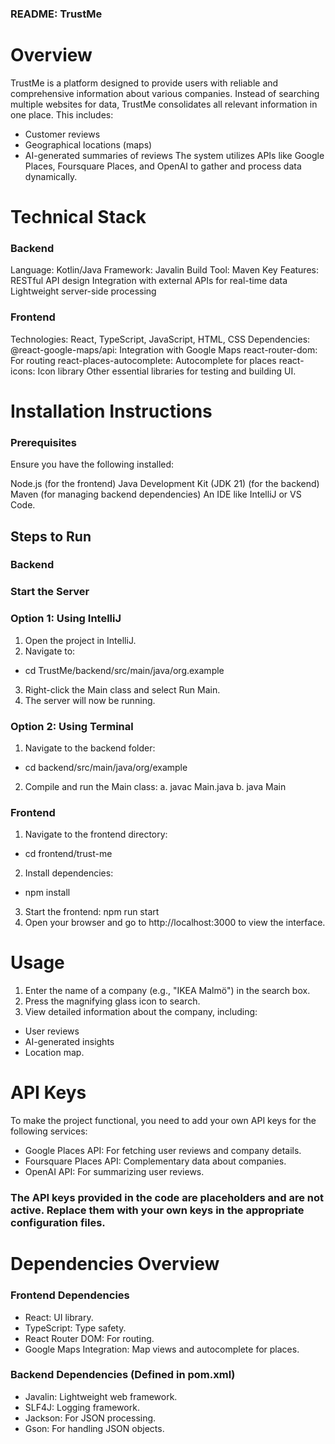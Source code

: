 ### README: TrustMe

# Overview
TrustMe is a platform designed to provide users with reliable and comprehensive information about various companies. Instead of searching multiple websites for data, TrustMe consolidates all relevant information in one place. This includes:

- Customer reviews
- Geographical locations (maps)
- AI-generated summaries of reviews
The system utilizes APIs like Google Places, Foursquare Places, and OpenAI to gather and process data dynamically.

# Technical Stack
### Backend
Language: Kotlin/Java
Framework: Javalin
Build Tool: Maven
Key Features:
RESTful API design
Integration with external APIs for real-time data
Lightweight server-side processing

### Frontend
Technologies: React, TypeScript, JavaScript, HTML, CSS
Dependencies:
@react-google-maps/api: Integration with Google Maps
react-router-dom: For routing
react-places-autocomplete: Autocomplete for places
react-icons: Icon library
Other essential libraries for testing and building UI.

# Installation Instructions
### Prerequisites
Ensure you have the following installed:

Node.js (for the frontend)
Java Development Kit (JDK 21) (for the backend)
Maven (for managing backend dependencies)
An IDE like IntelliJ or VS Code.

## Steps to Run
### Backend
### Start the Server
### Option 1: Using IntelliJ

1. Open the project in IntelliJ.
2. Navigate to:
- cd TrustMe/backend/src/main/java/org.example
3. Right-click the Main class and select Run Main.
4. The server will now be running.

### Option 2: Using Terminal

1. Navigate to the backend folder:
- cd backend/src/main/java/org/example
2. Compile and run the Main class:
a. javac Main.java
b. java Main

### Frontend 
1. Navigate to the frontend directory:
- cd frontend/trust-me
2. Install dependencies:
- npm install
3. Start the frontend:
npm run start
4. Open your browser and go to http://localhost:3000 to view the interface.

# Usage
1. Enter the name of a company (e.g., "IKEA Malmö") in the search box.
2. Press the magnifying glass icon to search.
3. View detailed information about the company, including:
- User reviews
- AI-generated insights
- Location map.

# API Keys
To make the project functional, you need to add your own API keys for the following services:

- Google Places API: For fetching user reviews and company details.
- Foursquare Places API: Complementary data about companies.
- OpenAI API: For summarizing user reviews.
### The API keys provided in the code are placeholders and are not active. Replace them with your own keys in the appropriate configuration files.

# Dependencies Overview
### Frontend Dependencies
- React: UI library.
- TypeScript: Type safety.
- React Router DOM: For routing.
- Google Maps Integration: Map views and autocomplete for places.

### Backend Dependencies (Defined in pom.xml)
- Javalin: Lightweight web framework.
- SLF4J: Logging framework.
- Jackson: For JSON processing.
- Gson: For handling JSON objects.
